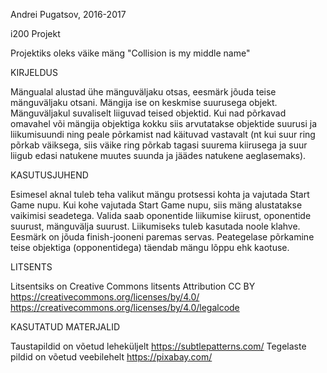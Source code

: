 Andrei Pugatsov, 2016-2017

i200 Projekt

Projektiks oleks väike mäng "Collision is my middle name"


KIRJELDUS

Mängualal alustad ühe mänguväljaku otsas, eesmärk jõuda teise mänguväljaku otsani.
Mängija ise on keskmise suurusega objekt. Mänguväljakul suvaliselt liiguvad teised objektid.
Kui nad põrkavad omavahel või mängija objektiga kokku siis arvutatakse objektide suurusi ja
liikumisuundi ning peale põrkamist nad käituvad vastavalt (nt kui suur ring põrkab väiksega,
siis väike ring põrkab tagasi suurema kiirusega ja suur liigub edasi natukene muutes suunda
ja jäädes natukene aeglasemaks).


KASUTUSJUHEND

Esimesel aknal tuleb teha valikut mängu protsessi kohta ja vajutada Start Game nupu. Kui kohe vajutada Start Game nupu,
siis mäng alustatakse vaikimisi seadetega.
Valida saab oponentide liikumise kiirust, oponentide suurust, mänguvälja suurust.
Liikumiseks tuleb kasutada noole klahve.
Eesmärk on jõuda finish-jooneni paremas servas.
Peategelase põrkamine teise objektiga (opponentidega) täendab mängu lõppu ehk kaotuse.


LITSENTS

Litsentsiks on Creative Commons litsents Attribution CC BY
https://creativecommons.org/licenses/by/4.0/
https://creativecommons.org/licenses/by/4.0/legalcode


KASUTATUD MATERJALID

Taustapildid on võetud leheküljelt https://subtlepatterns.com/
Tegelaste pildid on võetud veebilehelt https://pixabay.com/

